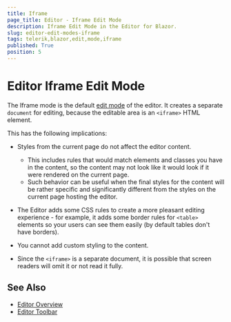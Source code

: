 ```yaml
---
title: Iframe
page_title: Editor - Iframe Edit Mode
description: Iframe Edit Mode in the Editor for Blazor.
slug: editor-edit-modes-iframe
tags: telerik,blazor,edit,mode,iframe
published: True
position: 5
---
```



# Editor Iframe Edit Mode

The Iframe mode is the default [edit mode](slug://editor-edit-modes-overview) of the editor. It creates a separate `document` for editing, because the editable area is an `<iframe>` HTML element.

This has the following implications:

* Styles from the current page do not affect the editor content. 

    * This includes rules that would match elements and classes you have in the content, so the content may not look like it would look if it were rendered on the current page.
    * Such behavior can be useful when the final styles for the content will be rather specific and significantly different from the styles on the current page hosting the editor.

* The Editor adds some CSS rules to create a more pleasant editing experience - for example, it adds some border rules for `<table>` elements so your users can see them easily (by default tables don't have borders).

* You cannot add custom styling to the content.

* Since the `<iframe>` is a separate document, it is possible that screen readers will omit it or not read it fully.

## See Also

  * [Editor Overview](slug://editor-overview)
  * [Editor Toolbar](slug://editor-toolbar)

